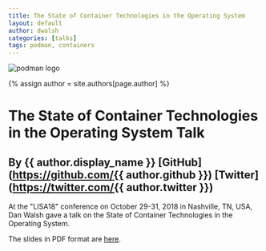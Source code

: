 ```yaml
---
title: The State of Container Technologies in the Operating System 
layout: default
author: dwalsh
categories: [talks]
tags: podman, containers
---
```


![podman logo](https://podman.io/images/podman.svg)

{% assign author = site.authors[page.author] %}
# The State of Container Technologies in the Operating System Talk 
## By {{ author.display_name }} [GitHub](https://github.com/{{ author.github }}) [Twitter](https://twitter.com/{{ author.twitter }})

At the "LISA18" conference on October 29-31, 2018 in Nashville, TN, USA, Dan Walsh gave a talk on the State of Container Technologies in the Operating System.

The slides in PDF format are [here](https://podman.io/slides/2018-11-01-state_of_container_technologies_in_the_operating_system.pdf).
